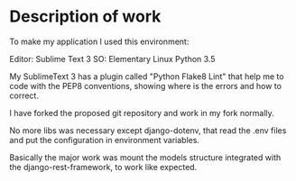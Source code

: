 # Description of work

To make my application I used this environment:

Editor: Sublime Text 3
SO: Elementary Linux
Python 3.5

My SublimeText 3 has a plugin called "Python Flake8 Lint" that help me to code with the PEP8 conventions, showing where is the errors and how to correct.

I have forked the proposed git repository and work in my fork normally.

No more libs was necessary except django-dotenv, that read the .env files and put the configuration in environment variables.

Basically the major work was mount the models structure integrated with the django-rest-framework, to work like expected.
